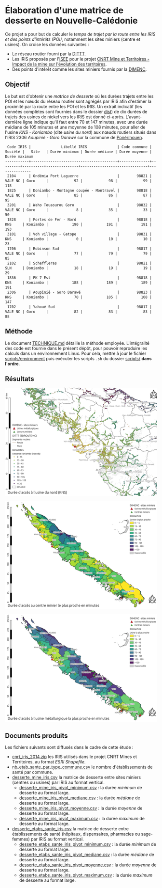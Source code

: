 # Élaboration d'une matrice de desserte en Nouvelle-Calédonie

Ce projet a pour but de calculer le _temps de trajet par la route entre les IRIS et des points d'intérêts (POI)_, notamment les sites miniers (centre et usines).
On croise les données suivantes :

- Le réseau routier fourni par la [DITTT](https://dittt.gouv.nc/).
- Les IRIS proposés par l'[ISEE](https://www.isee.nc) pour le projet [CNRT Mine et Territoires - Impact de la mine sur l'évolution des territoires](https://cnrt.nc/mine-et-territoire/).
- Des points d'intérêt comme les sites miniers fournis par la [DIMENC](https://dimenc.gouv.nc/).

## Objectif

Le but est d'obtenir une _matrice de desserte_ où les durées trajets entre les POI et les nœuds du réseau routier sont agrégés par IRIS afin d'estimer la proximité par la route entre les POI et les IRIS.
Un extrait indicatif (les données complètes sont fournies dans le dossier [dist](dist/)) de dix durées de trajets des usines de nickel vers les IRIS est donné ci-après.
L'avant-dernière ligne indique qu'il faut entre 70 et 147 minutes, avec une durée médiane de 105 minutes et une moyenne de 108 minutes, pour aller de l'usine _KNS - Koniambo_ (dite _usine du nord_) aux nœuds routiers situés dans l'IRIS 2306 _Aoupinié - Goro Darawé_ sur la commune de [Ponérihouen](https://fr.wikipedia.org/wiki/Pon%C3%A9rihouen).

```raw
 Code IRIS |              Libellé IRIS              | Code commune | Société |   Site   | Durée minimum | Durée médiane | Durée moyenne | Durée maximum 
-----------+----------------------------------------+--------------+---------+----------+---------------+---------------+---------------+---------------
 2104      | Ondémia Port Laguerre                  |        98821 | VALE NC | Goro     |            92 |            98 |            99 |           118
 1825      | Doniambo - Montagne coupée - Montravel |        98818 | VALE NC | Goro     |            85 |            86 |            87 |            95
 3201      | Waho Touaourou Goro                    |        98832 | VALE NC | Goro     |             8 |            35 |            33 |            50
 1828      | Portes de Fer - Nord                   |        98818 | KNS     | Koniambo |           190 |           191 |           191 |           193
 3101      | Voh village - Gatope                   |        98831 | KNS     | Koniambo |             0 |            10 |            10 |            23
 1706      | Robinson Sud                           |        98817 | VALE NC | Goro     |            77 |            79 |            79 |            85
 2102      | Scheffleras                            |        98821 | SLN     | Doniambo |            18 |            19 |            19 |            29
 1836      | PK 7 Est                               |        98818 | KNS     | Koniambo |           188 |           189 |           189 |           191
 2306      | Aoupinié - Goro Darawé                 |        98823 | KNS     | Koniambo |            70 |           105 |           108 |           147
 1702      | Yahoué Sud                             |        98817 | VALE NC | Goro     |            82 |            83 |            83 |            88
```

## Méthode

Le document [TECHNIQUE.md](TECHNIQUE.md) détaille la méthode employée.
L'intégralité des code est fournie dans le présent dépôt, pour pouvoir reproduire les calculs dans un environnement Linux.
Pour cela, mettre à jour le fichier [scripts/environment](scripts/environment) puis exécuter les scripts `.sh` du dossier [scripts/](scripts/) **dans l'ordre**.

## Résultats

![Distance à l'usine KNS](dist/Export_QGIS_distance_usine_VKPP.jpg)

![Distance au centre minier le plus proche en minutes](dist/Export_QGIS_distance_centre_le_plus_proche.jpg)

![Distance à l'usine métallurgique minier la plus proche en minutes](dist/Export_QGIS_distance_usine_la_plus_proche.jpg)

## Documents produits

Les fichiers suivants sont diffusés dans le cadre de cette étude :

- [cnrt_iris_2014.zip](dist/cnrt_iris_2014.zip) les IRIS utilisés dans le projet CNRT Mines et Territoires, au format _ESRI Shapefile_.
- [nb_etab_sante_par_type_commune.csv](dist/nb_etab_sante_par_type_commune.csv) le nombre d'établissements de santé par commune.
- [desserte_mine_iris.csv](dist/desserte_mine_iris.csv) la matrice de desserte entre sites miniers (centres ou usines) par IRIS au format vertical.
  - [desserte_mine_iris_pivot_minimum.csv](dist/desserte_mine_iris_pivot_minimum.csv) : la durée _minimum_ de desserte au format large.
  - [desserte_mine_iris_pivot_mediane.csv](dist/desserte_mine_iris_pivot_mediane.csv) : la durée _médiane_ de desserte au format large.
  - [desserte_mine_iris_pivot_moyenne.csv](dist/desserte_mine_iris_pivot_moyenne.csv) : la durée _moyenne_ de desserte au format large.
  - [desserte_mine_iris_pivot_maximum.csv](dist/desserte_mine_iris_pivot_maximum.csv) : la durée _maximum_ de desserte au format large.
- [desserte_etabs_sante_iris.csv](dist/desserte_etabs_sante_iris.csv) la matrice de desserte entre établissements de santé (hôpitaux, dispensaires, pharmacies ou sage-femmes) par IRIS au format vertical.
  - [desserte_etabs_sante_iris_pivot_minimum.csv](dist/desserte_etabs_sante_iris_pivot_minimum.csv) : la durée _minimum_ de desserte au format large.
  - [desserte_etabs_sante_iris_pivot_mediane.csv](dist/desserte_etabs_sante_iris_pivot_mediane.csv) : la durée _médiane_ de desserte au format large.
  - [desserte_etabs_sante_iris_pivot_moyenne.csv](dist/desserte_etabs_sante_iris_pivot_moyenne.csv) : la durée _moyenne_ de desserte au format large.
  - [desserte_etabs_sante_iris_pivot_maximum.csv](dist/desserte_etabs_sante_iris_pivot_maximum.csv) : la durée _maximum_ de desserte au format large.
